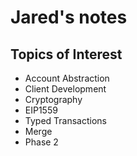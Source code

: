 # Jared's notes

## Topics of Interest
- Account Abstraction
- Client Development
- Cryptography
- EIP1559
- Typed Transactions
- Merge
- Phase 2